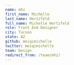 ```yaml
---
name: mhz
first_name: Michelle
last_name: Hertzfeld
full_name: Michelle Hertzfeld
role: Front End Designer
city: Tucson
state: AZ
github: meiqimichelle
twitter: meiqimichelle
team: Design
redirect_from: /team/mhz/
---
```

